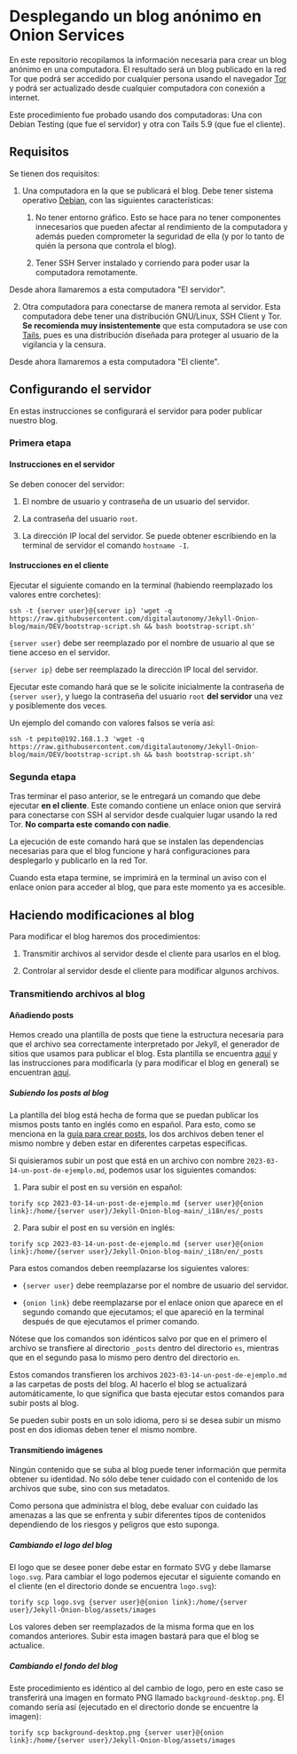 # Desplegando un blog anónimo en Onion Services

En este repositorio recopilamos la información necesaria para crear un blog anónimo en una computadora. El resultado será un blog publicado en la red Tor que podrá ser accedido por cualquier persona usando el navegador [Tor](https://www.torproject.org/download/) y podrá ser actualizado desde cualquier computadora con conexión a internet.

Este procedimiento fue probado usando dos computadoras: Una con Debian Testing (que fue el servidor) y otra con Tails 5.9 (que fue el cliente).

## Requisitos

Se tienen dos requisitos:

1. Una computadora en la que se publicará el blog. Debe tener sistema operativo [Debian](https://www.debian.org/releases/stable/installmanual), con las siguientes características:

    1. No tener entorno gráfico. Esto se hace para no tener componentes innecesarios que pueden afectar al rendimiento de la computadora y además pueden comprometer la seguridad de ella (y por lo tanto de quién la persona que controla el blog).

    2. Tener SSH Server instalado y corriendo para poder usar la computadora remotamente.

Desde ahora llamaremos a esta computadora "El servidor".

2. Otra computadora para conectarse de manera remota al servidor. Esta computadora debe tener una distribución GNU/Linux, SSH Client y Tor. **Se recomienda muy insistentemente** que esta computadora se use con [Tails](https://tails.boum.org/install/download/), pues es una distribución diseñada para proteger al usuario de la vigilancia y la censura.

Desde ahora llamaremos a esta computadora "El cliente".

## Configurando el servidor

En estas instrucciones se configurará el servidor para poder publicar nuestro blog.

### Primera etapa

#### Instrucciones en el servidor

Se deben conocer del servidor:

1. El nombre de usuario y contraseña de un usuario del servidor.

2. La contraseña del usuario `root`.

3. La dirección IP local del servidor. Se puede obtener escribiendo en la terminal de servidor el comando `hostname -I`.

#### Instrucciones en el cliente

Ejecutar el siguiente comando en la terminal (habiendo reemplazado los valores entre corchetes):

`ssh -t {server user}@{server ip} 'wget -q https://raw.githubusercontent.com/digitalautonomy/Jekyll-Onion-blog/main/DEV/bootstrap-script.sh && bash bootstrap-script.sh'`

`{server user}` debe ser reemplazado por el nombre de usuario al que se tiene acceso en el servidor.

`{server ip}` debe ser reemplazado la dirección IP local del servidor.

Ejecutar este comando hará que se le solicite inicialmente la contraseña de `{server user}`, y luego la contraseña del usuario `root` **del servidor** una vez y posiblemente dos veces.

Un ejemplo del comando con valores falsos se vería así:

`ssh -t pepito@192.168.1.3 'wget -q https://raw.githubusercontent.com/digitalautonomy/Jekyll-Onion-blog/main/DEV/bootstrap-script.sh && bash bootstrap-script.sh'`

### Segunda etapa

Tras terminar el paso anterior, se le entregará un comando que debe ejecutar **en el cliente**. Este comando contiene un enlace onion que servirá para conectarse con SSH al servidor desde cualquier lugar usando la red Tor. **No comparta este comando con nadie**.

La ejecución de este comando hará que se instalen las dependencias necesarias para que el blog funcione y hará configuraciones para desplegarlo y publicarlo en la red Tor.

Cuando esta etapa termine, se imprimirá en la terminal un aviso con el enlace onion para acceder al blog, que para este momento ya es accesible.

## Haciendo modificaciones al blog

Para modificar el blog haremos dos procedimientos:

1. Transmitir archivos al servidor desde el cliente para usarlos en el blog.

2. Controlar al servidor desde el cliente para modificar algunos archivos.

### Transmitiendo archivos al blog

#### Añadiendo posts

Hemos creado una plantilla de posts que tiene la estructura necesaria para que el archivo sea correctamente interpretado por Jekyll, el generador de sitios que usamos para publicar el blog. Esta plantilla se encuentra [aquí](https://github.com/digitalautonomy/Jekyll-Onion-blog/blob/main/DEV/post_template.md) y las instrucciones para modificarla (y para modificar el blog en general) se encuentran [aquí](https://github.com/digitalautonomy/Jekyll-Onion-blog/blob/main/DEV/README.md).

##### Subiendo los posts al blog

La plantilla del blog está hecha de forma que se puedan publicar los mismos posts tanto en inglés como en español. Para esto, como se menciona en la [guía para crear posts](https://github.com/digitalautonomy/Jekyll-Onion-blog/blob/main/DEV/README.md), los dos archivos deben tener el mismo nombre y deben estar en diferentes carpetas específicas.

Si quisieramos subir un post que está en un archivo con nombre `2023-03-14-un-post-de-ejemplo.md`, podemos usar los siguientes comandos:

1. Para subir el post en su versión en español:

`torify scp 2023-03-14-un-post-de-ejemplo.md {server user}@{onion link}:/home/{server user}/Jekyll-Onion-blog-main/_i18n/es/_posts`

2. Para subir el post en su versión en inglés:

`torify scp 2023-03-14-un-post-de-ejemplo.md {server user}@{onion link}:/home/{server user}/Jekyll-Onion-blog-main/_i18n/en/_posts`

Para estos comandos deben reemplazarse los siguientes valores:

- `{server user}` debe reemplazarse por el nombre de usuario del servidor.

- `{onion link}` debe reemplazarse por el enlace onion que aparece en el segundo comando que ejecutamos; el que apareció en la terminal después de que ejecutamos el primer comando.

Nótese que los comandos son idénticos salvo por que en el primero el archivo se transfiere al directorio `_posts` dentro del directorio `es`, mientras que en el segundo pasa lo mismo pero dentro del directorio `en`.

Estos comandos transfieren los archivos `2023-03-14-un-post-de-ejemplo.md` a las carpetas de posts del blog. Al hacerlo el blog se actualizará automáticamente, lo que significa que basta ejecutar estos comandos para subir posts al blog.

Se pueden subir posts en un solo idioma, pero si se desea subir un mismo post en dos idiomas deben tener el mismo nombre.

#### Transmitiendo imágenes

Ningún contenido que se suba al blog puede tener información que permita obtener su identidad. No sólo debe tener cuidado con el contenido de los archivos que sube, sino con sus metadatos.

Como persona que administra el blog, debe evaluar con cuidado las amenazas a las que se enfrenta y subir diferentes tipos de contenidos dependiendo de los riesgos y peligros que esto suponga.

##### Cambiando el logo del blog

El logo que se desee poner debe estar en formato SVG y debe llamarse `logo.svg`. Para cambiar el logo podemos ejecutar el siguiente comando en el cliente (en el directorio donde se encuentra `logo.svg`):

`torify scp logo.svg {server user}@{onion link}:/home/{server user}/Jekyll-Onion-blog/assets/images`

Los valores deben ser reemplazados de la misma forma que en los comandos anteriores. Subir esta imagen bastará para que el blog se actualice.

##### Cambiando el fondo del blog

Este procedimiento es idéntico al del cambio de logo, pero en este caso se transferirá una imagen en formato PNG llamado `background-desktop.png`. El comando sería así (ejecutado en el directorio donde se encuentre la imagen):

`torify scp background-desktop.png {server user}@{onion link}:/home/{server user}/Jekyll-Onion-blog/assets/images`
